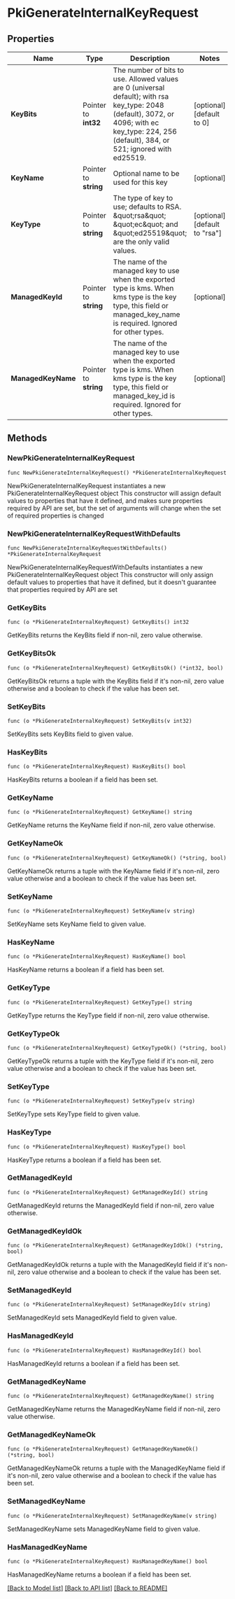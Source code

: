 # PkiGenerateInternalKeyRequest


## Properties

Name | Type | Description | Notes
------------ | ------------- | ------------- | -------------
**KeyBits** | Pointer to **int32** | The number of bits to use. Allowed values are 0 (universal default); with rsa key_type: 2048 (default), 3072, or 4096; with ec key_type: 224, 256 (default), 384, or 521; ignored with ed25519. | [optional] [default to 0]
**KeyName** | Pointer to **string** | Optional name to be used for this key | [optional] 
**KeyType** | Pointer to **string** | The type of key to use; defaults to RSA. \&quot;rsa\&quot; \&quot;ec\&quot; and \&quot;ed25519\&quot; are the only valid values. | [optional] [default to "rsa"]
**ManagedKeyId** | Pointer to **string** | The name of the managed key to use when the exported type is kms. When kms type is the key type, this field or managed_key_name is required. Ignored for other types. | [optional] 
**ManagedKeyName** | Pointer to **string** | The name of the managed key to use when the exported type is kms. When kms type is the key type, this field or managed_key_id is required. Ignored for other types. | [optional] 



## Methods


### NewPkiGenerateInternalKeyRequest

`func NewPkiGenerateInternalKeyRequest() *PkiGenerateInternalKeyRequest`

NewPkiGenerateInternalKeyRequest instantiates a new PkiGenerateInternalKeyRequest object
This constructor will assign default values to properties that have it defined,
and makes sure properties required by API are set, but the set of arguments
will change when the set of required properties is changed

### NewPkiGenerateInternalKeyRequestWithDefaults

`func NewPkiGenerateInternalKeyRequestWithDefaults() *PkiGenerateInternalKeyRequest`

NewPkiGenerateInternalKeyRequestWithDefaults instantiates a new PkiGenerateInternalKeyRequest object
This constructor will only assign default values to properties that have it defined,
but it doesn't guarantee that properties required by API are set


### GetKeyBits

`func (o *PkiGenerateInternalKeyRequest) GetKeyBits() int32`

GetKeyBits returns the KeyBits field if non-nil, zero value otherwise.

### GetKeyBitsOk

`func (o *PkiGenerateInternalKeyRequest) GetKeyBitsOk() (*int32, bool)`

GetKeyBitsOk returns a tuple with the KeyBits field if it's non-nil, zero value otherwise
and a boolean to check if the value has been set.

### SetKeyBits

`func (o *PkiGenerateInternalKeyRequest) SetKeyBits(v int32)`

SetKeyBits sets KeyBits field to given value.


### HasKeyBits

`func (o *PkiGenerateInternalKeyRequest) HasKeyBits() bool`

HasKeyBits returns a boolean if a field has been set.




### GetKeyName

`func (o *PkiGenerateInternalKeyRequest) GetKeyName() string`

GetKeyName returns the KeyName field if non-nil, zero value otherwise.

### GetKeyNameOk

`func (o *PkiGenerateInternalKeyRequest) GetKeyNameOk() (*string, bool)`

GetKeyNameOk returns a tuple with the KeyName field if it's non-nil, zero value otherwise
and a boolean to check if the value has been set.

### SetKeyName

`func (o *PkiGenerateInternalKeyRequest) SetKeyName(v string)`

SetKeyName sets KeyName field to given value.


### HasKeyName

`func (o *PkiGenerateInternalKeyRequest) HasKeyName() bool`

HasKeyName returns a boolean if a field has been set.




### GetKeyType

`func (o *PkiGenerateInternalKeyRequest) GetKeyType() string`

GetKeyType returns the KeyType field if non-nil, zero value otherwise.

### GetKeyTypeOk

`func (o *PkiGenerateInternalKeyRequest) GetKeyTypeOk() (*string, bool)`

GetKeyTypeOk returns a tuple with the KeyType field if it's non-nil, zero value otherwise
and a boolean to check if the value has been set.

### SetKeyType

`func (o *PkiGenerateInternalKeyRequest) SetKeyType(v string)`

SetKeyType sets KeyType field to given value.


### HasKeyType

`func (o *PkiGenerateInternalKeyRequest) HasKeyType() bool`

HasKeyType returns a boolean if a field has been set.




### GetManagedKeyId

`func (o *PkiGenerateInternalKeyRequest) GetManagedKeyId() string`

GetManagedKeyId returns the ManagedKeyId field if non-nil, zero value otherwise.

### GetManagedKeyIdOk

`func (o *PkiGenerateInternalKeyRequest) GetManagedKeyIdOk() (*string, bool)`

GetManagedKeyIdOk returns a tuple with the ManagedKeyId field if it's non-nil, zero value otherwise
and a boolean to check if the value has been set.

### SetManagedKeyId

`func (o *PkiGenerateInternalKeyRequest) SetManagedKeyId(v string)`

SetManagedKeyId sets ManagedKeyId field to given value.


### HasManagedKeyId

`func (o *PkiGenerateInternalKeyRequest) HasManagedKeyId() bool`

HasManagedKeyId returns a boolean if a field has been set.




### GetManagedKeyName

`func (o *PkiGenerateInternalKeyRequest) GetManagedKeyName() string`

GetManagedKeyName returns the ManagedKeyName field if non-nil, zero value otherwise.

### GetManagedKeyNameOk

`func (o *PkiGenerateInternalKeyRequest) GetManagedKeyNameOk() (*string, bool)`

GetManagedKeyNameOk returns a tuple with the ManagedKeyName field if it's non-nil, zero value otherwise
and a boolean to check if the value has been set.

### SetManagedKeyName

`func (o *PkiGenerateInternalKeyRequest) SetManagedKeyName(v string)`

SetManagedKeyName sets ManagedKeyName field to given value.


### HasManagedKeyName

`func (o *PkiGenerateInternalKeyRequest) HasManagedKeyName() bool`

HasManagedKeyName returns a boolean if a field has been set.









[[Back to Model list]](../README.md#documentation-for-models) [[Back to API list]](../README.md#documentation-for-api-endpoints) [[Back to README]](../README.md)


